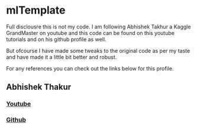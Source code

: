 # mlTemplate

Full disclousre this is not my code.
I am following Abhishek Takhur a Kaggle GrandMaster on youtube and this code can be found on this youtube tutorials and on his github profile as well.

But ofcourse I have made some tweaks to the original code as per my taste and have made it a little bit better and robust.

For any references you can check out the links below for this profile.

## Abhishek Thakur
### [Youtube](https://www.youtube.com/@abhishekkrthakur)
### [Github](https://github.com/abhishekkrthakur)
